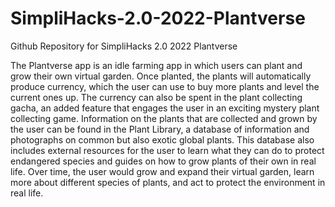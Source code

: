 # SimpliHacks-2.0-2022-Plantverse
Github Repository for SimpliHacks 2.0 2022 Plantverse

The Plantverse app is an idle farming app in which users can 
plant and grow their own virtual garden. Once planted, the plants 
will automatically produce currency, which the user can use to 
buy more plants and level the current ones up. The currency can 
also be spent in the plant collecting gacha, an added feature 
that engages the user in an exciting mystery plant collecting game. 
Information on the plants that are collected and grown by the user 
can be found in the Plant Library, a database of information and 
photographs on common but also exotic global plants. This database 
also includes external resources for the user to learn what they 
can do to protect endangered species and guides on how to grow plants 
of their own in real life. Over time, the user would grow and expand 
their virtual garden, learn more about different species of plants, 
and act to protect the environment in real life.
